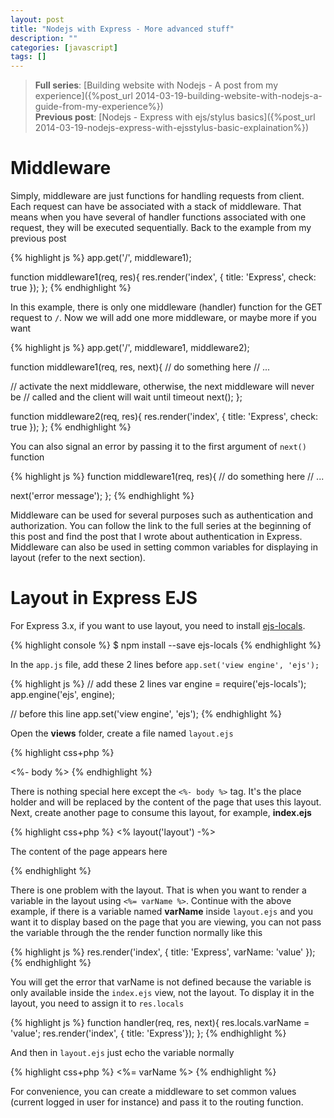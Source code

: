 ```yaml
---
layout: post
title: "Nodejs with Express - More advanced stuff"
description: ""
categories: [javascript]
tags: []
---
```



> **Full series**:
> [Building website with Nodejs - A post from my experience]({%post_url 2014-03-19-building-website-with-nodejs-a-guide-from-my-experience%})  
> **Previous post**: [Nodejs - Express with ejs/stylus basics]({%post_url 2014-03-19-nodejs-express-with-ejsstylus-basic-explaination%})

# Middleware

Simply, middleware are just functions for handling requests from client. Each
request can have be associated with a stack of middleware. That means when you
have several of handler functions associated with one request, they will be
executed sequentially. Back to the example from my previous post

{% highlight js %}
app.get('/', middleware1);

function middleware1(req, res){
  res.render('index', { title: 'Express', check: true });
};
{% endhighlight %}

In this example, there is only one middleware (handler) function for the GET
request to `/`. Now we will add one more middleware, or maybe more if you want

{% highlight js %}
app.get('/', middleware1, middleware2);

function middleware1(req, res, next){
  // do something here
  // ...

  // activate the next middleware, otherwise, the next middleware will never be
  // called and the client will wait until timeout
  next();
};

function middleware2(req, res){
  res.render('index', { title: 'Express', check: true });
};
{% endhighlight %}

<!-- more -->

You can also signal an error by passing it to the first argument of `next()`
function

{% highlight js %}
function middleware1(req, res){
  // do something here
  // ...
  
  next('error message');
};
{% endhighlight %}

Middleware can be used for several purposes such as authentication and
authorization. You can follow the link to the full series at the beginning of
this post and find the post that I wrote about authentication in Express.
Middleware can also be used in setting common variables for displaying in layout
(refer to the next section).

# Layout in Express EJS

For Express 3.x, if you want to use layout, you need to install
[ejs-locals](https://www.npmjs.org/package/ejs-locals).

{% highlight console %}
$ npm install --save ejs-locals
{% endhighlight %}

In the `app.js` file, add these 2 lines before `app.set('view engine', 'ejs');`

{% highlight js %}
// add these 2 lines
var engine = require('ejs-locals');
app.engine('ejs', engine);

// before this line
app.set('view engine', 'ejs');
{% endhighlight %}

Open the **views** folder, create a file named `layout.ejs`

{% highlight css+php %}
<!DOCTYPE html>
<html>
  <head>
    <title>My title</title>
    <link rel='stylesheet' href='/stylesheets/style.css' />
  </head>
  <body>
    <%- body %>
  </body>
</html>
{% endhighlight %}

There is nothing special here except the `<%- body %>` tag. It's the place
holder and will be replaced by the content of the page that uses this layout.
Next, create another page to consume this layout, for example, **index.ejs**

{% highlight css+php %}
<% layout('layout') -%>

<p>The content of the page appears here</p>
{% endhighlight %}

There is one problem with the layout. That is when you want to render a variable
in the layout using `<%= varName %>`. Continue with the above example, if there
is a variable named **varName** inside `layout.ejs` and you want it to display
based on the page that you are viewing, you can not pass the variable through
the the render function normally like this

{% highlight js %}
res.render('index', { title: 'Express', varName: 'value' });
{% endhighlight %}

You will get the error that varName is not defined because the variable is only
available inside the `index.ejs` view, not the layout. To display it in the
layout, you need to assign it to `res.locals`

{% highlight js %}
function handler(req, res, next){
  res.locals.varName = 'value';
  res.render('index', { title: 'Express'});
};
{% endhighlight %}

And then in `layout.ejs` just echo the variable normally

{% highlight css+php %}
<%= varName %>
{% endhighlight %}

For convenience, you can create a middleware to set common values (current
logged in user for instance) and pass it to the routing function.

